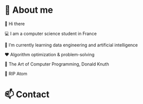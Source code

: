 
# :boy: About me

:wave: Hi there

:computer: I am a computer science student in France

:seedling: I’m currently learning data engineering and artificial intelligence

:heart: Algorithm optimization & problem-solving

:book: The Art of Computer Programming, Donald Knuth

:pray: RIP Atom

# :mailbox: Contact

<a href="https://www.linkedin.com/in/thibault-gounant/">
    <img alt="" src="https://img.shields.io/badge/linkedin-black?style=for-the-badge&logo=linkedin&logoColor=white">
</a>
